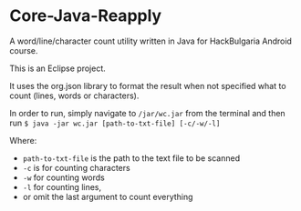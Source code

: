 Core-Java-Reapply
=================

A word/line/character count utility written in Java for HackBulgaria Android course.

This is an Eclipse project.  

It uses the org.json library to format the result when not specified what to count (lines, words or characters).

In order to run, simply navigate to `/jar/wc.jar` from the terminal and then run
`$ java -jar wc.jar [path-to-txt-file] [-c/-w/-l]`

Where:
* `path-to-txt-file` is the path to the text file to be scanned
* `-c` is for counting characters
* `-w` for counting words
* `-l` for counting lines, 
* or omit the last argument to count everything
